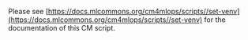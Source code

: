 Please see [https://docs.mlcommons.org/cm4mlops/scripts//set-venv](https://docs.mlcommons.org/cm4mlops/scripts//set-venv) for the documentation of this CM script.
